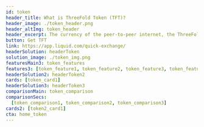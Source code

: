 ```yaml
---
id: token
header_title: What is ThreeFold Token (TFT)? 
header_image: ./token_header.png
header_altImg: token_header
header_excerpt: The currency of the peer-to-peer internet, the ThreeFold Grid. Current value of TFT on ThreeFold Grid = $0.10
button: Get TFT
link: https://app.liquid.com/quick-exchange/
headerSolution: headerToken
solution_image: ./token_img.png
featuresMain3: token_features
features3: [token_feature1, token_feature2, token_feature3, token_feature4, token_feature5, token_feature6]
headerSolution2: headerToken2
cards: [token_card1]
headerSolution3: headerToken3
comparisonMain: token_comparison
comparisonSecs:
  [token_comparison1, token_comparison2, token_comparison3]
cards2: [token2_card1]
cta: home_token
---
```


<!-- howItWorksMain: token_main
howItWorks: [token_sec1, token_sec2, token_sec3]
slides:
  [
    intrinsic_value,
    limited_supply,
    povered_by_stellar,
    token_sustainable,
  ] -->
<!-- signup: signup -->